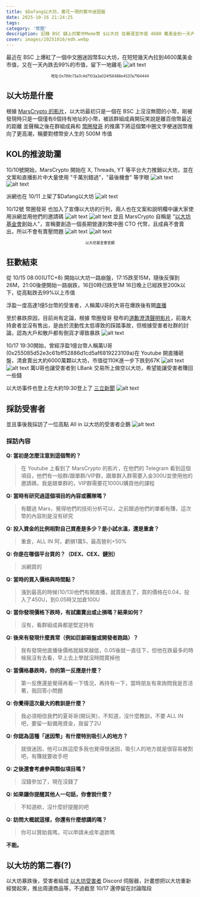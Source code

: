 ```yaml
---
title: $Dafang以大坊，曇花一現的繁中迷因盤
date: 2025-10-16 21:24:25
tags:
category: '幣圈'
description: 記錄 BSC 鏈上的繁中Meme幣 $以大坊 從暴漲至市值 4600 萬美金到一天內崩跌 99% 的完整過程,以及 KOL 推波助瀾背後的故事，並採訪受害者，以及以大坊自救會之後的打算。
cover: images/20251016/edh.webp
---
```

最近在 BSC 上爆紅了一個中文圈迷因幣$以大坊，在短短幾天內拉到4600萬美金市值，又在一天內跌去99%的市值，留下一地雞毛
![alt text](images/20251016/image.webp)
<div style="text-align: center; font-size: 0.7em;">地址:0x799c73a7c4d7103a3a024f56486e4537a7164444</div>

## 以大坊是什麼
根據 [MarsCrypto 的影片](https://www.youtube.com/watch?v=ozE6-zcs_Hw)，以大坊最初只是一個在 BSC 上沒沒無聞的小幣，剛被發現時只是一個僅有6個持有地址的小幣，被該群組成員開玩笑說是離百倍幣最近的距離
並聲稱之後在群組成員和 [幣圈發哥](https://www.youtube.com/@Facrypto.t) 的推廣下將這個繁中圈文字梗迷因幣推向了更高潮，稱要對標幣安人生的 500M 市值

## KOL的推波助瀾
10/10號開始，MarsCrypto 開始在 X, Threads, YT 等平台大力推銷以大坊，並在文案和直播影片中大量使用 "千萬別錯過"，"最後機會" 等字眼
![alt text](images/20251016/image-1.webp)
![alt text](images/20251016/image-4.webp)

派網也在 10/11 上架了$Dafang以大坊
![alt text](images/20251016/pionex.webp)

10/12號 幣圈發哥 也加入了宣傳以大坊的行列，兩人也在文案和說明欄中讓大家使用派網並用他們的邀請碼
![alt text](images/20251016/image-2.webp)
![alt text](images/20251016/image-5.webp)
並且 MarsCrypto 自稱是 "[以大坊基金會](https://edh-seven.vercel.app)創始人"，宣稱要創造一個長期營運的繁中圈 CTO 代幣，且成員不會賣出，所以不會有賣壓問題
![alt text](images/20251016/image-3.webp)
![alt text](images/20251016/image-6.webp)
<div style="text-align: center; font-size: 0.7em;">以大坊基金會官網</div>

## 狂歡結束
從 10/15 08:00(UTC+8) 開始以大坊一路崩盤，17:15跌至15M，隨後反彈到26M，21:00後便開始一路崩跌，16日0時已跌至1M
16日晚上已經跌至200k以下，從高點跌去99%以上市值

浮盈一度高達1億5台幣的受害者，人稱萬U哥的大哥在爆跌後有開[直播](https://www.youtube.com/live/0wubKAMlpRs)

至於暴跌原因，目前尚有定論，根據 幣圈發哥 發布的[道歉澄清聲明影片](https://www.youtube.com/watch?v=Bt3fIf0NJqY)，前幾大持倉者並沒有售出，是由於流動性太低導致的踩踏事故，但根據受害者社群的討論，認為大戶和散戶都有倒貨才導致暴跌
![alt text](images/20251016/image-7.webp)

10/17 19:30開始，曾經浮盈1億台幣人稱萬U哥(0x255085d52e3c61bff52886d1cd5af6819223109a)在 Youtube 開直播砸盤，清倉賣出大約6000萬顆以大坊，市值從110K進一步下跌到67K
![alt text](images/20251016/img.webp)
![alt text](images/20251016/img1.webp)
萬U哥也讓受害者到 LBank 交易所上做空以大坊，希望能讓受害者賺回一些錢

以大坊事件也登上在大約19:30登上了 [三立新聞](https://www.youtube.com/watch?v=JDRSC77oKLo)
![alt text](images/20251016/img2.webp)
## 採訪受害者
並且事後我採訪了一位高點 All in 以大坊的受害者企鵝
![alt text](images/20251016/img3.webp)

### 採訪內容
**Q: 當初是怎麼注意到這個幣的？**
> 在 Youtube 上看到了 MarsCrypto 的影片，在他們的 Telegram 看到這個項目，他們有一般群/跟單群/VIP群，跟單群入群需要入金300U並使用他的邀請碼，我是跟單群的，VIP群需要花1000U購買他的課程

**Q: 當時有研究過這個項目的內容或團隊嗎？**
> 有聽過 Mars，覺得他們的技術分析可以，之前跟過他們的單都有賺，這次幣的內容則是沒有研究

**Q: 投入資金的比例相對自己資產是多少？是小試水溫，還是重倉？**
> 重倉，ALL IN 阿，虧損1萬5，最高營利+50%

**Q: 你是在哪個平台買的？（DEX、CEX、鏈別）**
> 派網買的

**Q: 當時的買入價格與時間點？**
> 漲到最高的時候(10/13)他們有開直播，就買進去了，買的價格在0.04，投入了450U，到0.05時又加倉100U

**Q: 當你發現價格下跌時，有試圖賣出或止損嗎？結果如何？**
> 沒有，看群組成員都是堅定持有

**Q: 後來有發現什麼異常（例如巨鯨砸盤或開發者跑路）？**
> 我有發現他直播後價格就越來越低，0.05後就一直往下，但他在跌最多的時候我沒有去看，早上去上學就沒時間賣掉他

**Q: 當價格暴跌時，你的第一反應是什麼？**
> 第一反應還是覺得再看一下情況，再持有一下，當時朋友有來詢問我是否活著，我回答小問題

**Q: 你覺得這次最大的教訓是什麼？**
> 我必須相信我們的夏哥哥(開玩笑)，不知道，沒什麼教訓，不要 ALL IN 吧，要留一點備用資金，我留了2U

**Q: 你認為這種「迷因幣」有什麼特別吸引人的地方？**
> 就很迷因，他可以跌這麼多我也覺得很迷因，吸引人的地方就是很容易被割吧，有賺就要收手吧

**Q: 之後還會考慮參與類似項目嗎？**
> 沒錢參加了，現在沒錢了

**Q: 如果讓你提醒其他人一句話，你會說什麼？**
> 不知道欸，沒什麼好提醒的吧

**Q: 訪問大概就這樣，你還有什麼想講的嗎？**
> 你可以贊助我嗎，可以申請未成年退款嗎  

**不能。**

## 以大坊的第二春(?)
以大坊暴跌後，受害者組成 [以大坊受害者](https://discord.gg/p2Mhxqb2bK) Discord 伺服器，計畫想把以大坊重新經營起來，推出周邊商品等，不過截至 10/17 還停留在討論階段